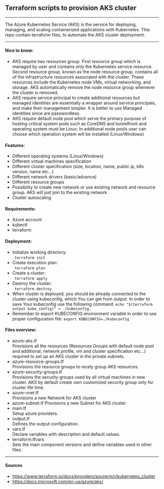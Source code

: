 ## Terraform scripts to provision AKS cluster #
***
The Azure Kubernetes Service (AKS) is the service for deploying, managing, and scaling containerized applications with Kubernetes. This repo contain terraform files, to automate the AKS cluster deployment.
***
#### Nice to know:
- AKS require two resources group. First resource group which is managed by user and contains only the Kubernetes service resource. Second resource group, known as the node resource group, contains all of the infrastructure resources associated with the cluster. These resources include the Kubernetes node VMs, virtual networking, and storage. AKS automatically remove the node resource group whenever the cluster is removed.
- AKS require service principal to create additional resources but managed identities are essentially a wrapper around service principals, and make their management simpler. It is better to use Managed identities since are passwordless.
- AKS require default node pool which serve the primary purpose of hosting critical system pods such as CoreDNS and tunnelfront and operating system must be Linux. In additional node pools user can choose which operation system will be installed (Linux/Windows)
#### Features:
- Different operating systems (Linux/Windows)
- Different virtual machines specification
- Different cluster specification (size, location, name, public ip, k8s version, name etc...)
- Different network drivers (basic/advance)
- Different resource groups
- Possibility to create new network or use existing network and resource group. AKS will just join to the existing network.
- Cluster autoscaling


#### Requirements:
- Azure account
- kubectl
- terraform

#### Deployment:
- Initialize working directory:  
``` terraform init```
- Create execution plan:  
``` terraform plan```
- Create a cluster:  
``` terraform apply```
- Destroy the cluster:  
``` terraform destroy```
- When cluster is deployed, you should be already connected to the cluster using kubeconfig, which You can get from output. In order to save Your kubeconfig use the following command: ``` echo "$(terraform output kube_config)" > ./kubeconfig. ```
- Remember to export KUBECONFIG environment variable in order to use proper configuration file: ```export KUBECONFIG=./kubeconfig ```
#### Files overview:
- azure-aks.tf  
Provisions all the resources (Resources Groups with default node pool and additional, network profile, vm and cluster specification etc...) required to set up an AKS cluster in the private subnets.
- azure-resource-groups.tf  
Provisions the resource groups to nicely group AKS resources.
- azure-security-groups.tf  
Provisions the security groups used by all virtual machines in new cluster. AKS by default create own customized security group only for cluster life time.
- azure-vnet.tf  
Provisions a new Network for AKS cluster 
- azure-subnet.tf
Provisions a new Subnet for AKS cluster  
- main.tf  
Setup azure providers.
- output.tf  
Defines the output configuration.
- vars.tf  
Declare variables with description and default values.
- terraform.tfvars  
Sets the main component versions and define variables used in other files.
***

#### Sources
- https://www.terraform.io/docs/providers/azurerm/r/kubernetes_cluster
- https://docs.microsoft.com/en-us/azure/aks/
